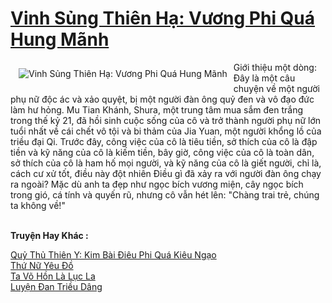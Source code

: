 <a href="https://truyentiki.com/vinh-sung-thien-ha-vuong-phi-qua-hung-manh.30332/" title="Vinh Sủng Thiên Hạ: Vương Phi Quá Hung Mãnh"><h1>Vinh Sủng Thiên Hạ: Vương Phi Quá Hung Mãnh</h1></a><div style="display:table"><img align="right" style="float: left; padding: 10px;" src="https://truyentiki.com/a/img/str/src/30332.jpg" alt="Vinh Sủng Thiên Hạ: Vương Phi Quá Hung Mãnh">Giới thiệu một dòng: Đây là một câu chuyện về một người phụ nữ độc ác và xảo quyệt, bị một người đàn ông quỷ đen và vô đạo đức làm hư hỏng. Mu Tian Khánh, Shura, một trung tâm mua sắm đen trắng trong thế kỷ 21, đã hồi sinh cuộc sống của cô và trở thành người phụ nữ lớn tuổi nhất về cái chết vô tội và bi thảm của Jia Yuan, một người khổng lồ của triều đại Qi. Trước đây, công việc của cô là tiêu tiền, sở thích của cô là đập tiền và kỹ năng của cô là kiếm tiền, bây giờ, công việc của cô là toàn dân, sở thích của cô là ham hố mọi người, và kỹ năng của cô là giết người, chỉ là, cách cư xử tốt, điều này đột nhiên Điều gì đã xảy ra với người đàn ông chạy ra ngoài? Mặc dù anh ta đẹp như ngọc bích vương miện, cây ngọc bích trong gió, cá tính và quyến rũ, nhưng cô vẫn hét lên: "Chàng trai trẻ, chúng ta không về!"</div><p><br><b>Truyện Hay Khác :</b></p><a href="https://truyentiki.com/quy-thu-thien-y-kim-bai-dieu-phi-qua-kieu-ngao.30331/" alt="Quỷ Thủ Thiên Y: Kim Bài Điêu Phi Quá Kiêu Ngạo">Quỷ Thủ Thiên Y: Kim Bài Điêu Phi Quá Kiêu Ngạo</a><br/><a href="https://github.com/nownovels/truyenhay/tree/master/truyenhay/30668/README.md" alt="Thứ Nữ Yêu Đồ">Thứ Nữ Yêu Đồ</a><br/><a href="https://truyentiki.wordpress.com/2020/06/08/ta-vo-hon-la-luc-la/" alt="Ta Võ Hồn Là Lục La">Ta Võ Hồn Là Lục La</a><br/><a href="https://github.com/nownovels/top500/tree/master/truyenhay/33616/" alt="Luyện Đan Triều Dâng">Luyện Đan Triều Dâng</a><br/>